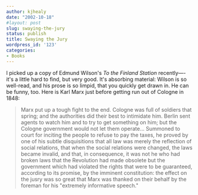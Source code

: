 ```yaml
---
author: kjhealy
date: "2002-10-18"
#layout: post
slug: swaying-the-jury
status: publish
title: Swaying the Jury
wordpress_id: '123'
categories:
- Books
---
```


I picked up a copy of Edmund Wilson's *To the Finland Station* recently—- it's a little hard to find, but very good. It's absorbing material: Wilson is so well-read, and his prose is so limpid, that you quickly get drawn in. He can be funny, too. Here is Karl Marx just before getting run out of Cologne in 1848:

> Marx put up a tough fight to the end. Cologne was full of soldiers that spring; and the authorities did their best to intimidate him. Berlin sent agents to watch him and to try to get something on him; but the Cologne government would not let them operate… Summoned to court for inciting the people to refuse to pay the taxes, he proved by one of his subtle disquisitions that all law was merely the reflection of social relations, that when the social relations were changed, the laws became invalid, and that, in consequence, it was not he who had broken laws that the Revolution had made obsolete but the government which had violated the rights that were to be guaranteed, according to its promise, by the imminent constitution: the effect on the jusry was so great that Marx was thanked on their behalf by the foreman for his "extremely informative speech."
